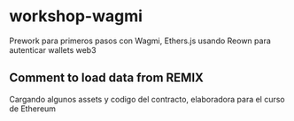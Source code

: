 # workshop-wagmi
Prework para primeros pasos con Wagmi, Ethers.js usando Reown para autenticar wallets web3

## Comment to load data from REMIX 
Cargando algunos assets y codigo del contracto, elaboradora para el curso de Ethereum